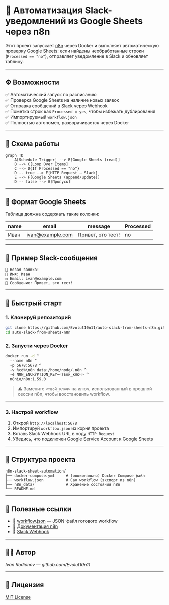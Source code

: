 # 🔁 Автоматизация Slack-уведомлений из Google Sheets через n8n

Этот проект запускает [n8n](https://n8n.io) через Docker и выполняет автоматическую проверку Google Sheets: если найдены необработанные строки (`Processed == "no"`), отправляет уведомление в Slack и обновляет таблицу.

---

## ⚙️ Возможности

✅ Автоматический запуск по расписанию  
✅ Проверка Google Sheets на наличие новых заявок  
✅ Отправка сообщений в Slack через Webhook  
✅ Пометка строк как `Processed = yes`, чтобы избежать дублирования  
✅ Импортируемый `workflow.json`  
✅ Полностью автономен, разворачивается через Docker

---

## 🧩 Схема работы

```mermaid
graph TD
    A[Schedule Trigger] --> B[Google Sheets (read)]
    B --> C[Loop Over Items]
    C --> D{If Processed == "no"}
    D -- true --> E[HTTP Request → Slack]
    E --> F[Google Sheets (append/update)]
    D -- false --> G[Пропуск]
```

---

## 📄 Формат Google Sheets

Таблица должна содержать такие колонки:

| name  | email            | message             | Processed |
|-------|------------------|---------------------|-----------|
| Иван  | ivan@example.com | Привет, это тест!   | no        |

---

## 💬 Пример Slack-сообщения

```
📩 Новая заявка!
👤 Имя: Иван  
✉️ Email: ivan@example.com  
💬 Сообщение: Привет, это тест!
```

---

## 🚀 Быстрый старт

### 1. Клонируй репозиторий

```bash
git clone https://github.com/Evolut10n11/auto-slack-from-sheets-n8n.git
cd auto-slack-from-sheets-n8n
```

### 2. Запусти через Docker

```bash
docker run -d ^
  --name n8n ^
  -p 5678:5678 ^
  -v %cd%\n8n_data:/home/node/.n8n ^
  -e N8N_ENCRYPTION_KEY=<твой_ключ> ^
  n8nio/n8n:1.59.0
```

> ⚠️ Замените `<твой_ключ>` на ключ, использованный в прошлой сессии n8n, чтобы восстановить workflow.

---

### 3. Настрой workflow

1. Открой `http://localhost:5678`
2. Импортируй `workflow.json` из корня проекта
3. Вставь Slack Webhook URL в ноду `HTTP Request`
4. Убедись, что подключен Google Service Account к Google Sheets

---

## 📂 Структура проекта

```
n8n-slack-sheet-automation/
├── docker-compose.yml     # (опционально) Docker Compose файл
├── workflow.json          # Сам workflow (экспорт из n8n)
├── n8n_data/              # Хранение состояния n8n
└── README.md
```

---

## 📎 Полезные ссылки

- 📄 [workflow.json](./workflow.json) — JSON-файл готового workflow
- 📖 [Документация n8n](https://docs.n8n.io/)
- 🔗 [Slack Webhook](https://api.slack.com/messaging/webhooks)

---

## 👨‍💻 Автор

_Ivan Rodionov — github.com/Evolut10n11_

---

## 📝 Лицензия

[MIT License](LICENSE)

